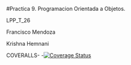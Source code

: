 #Practica 9. Programacion Orientada a Objetos.
 
LPP_T_26

Francisco Mendoza

Krishna Hemnani


COVERALLS-
-[![Coverage Status](https://img.shields.io/coveralls/alu0100600582/pract8_LPP.svg)](https://coveralls.io/r/alu0100600582/pract8_LPP)


